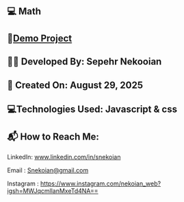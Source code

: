 ## 💻 Math

## 🔗[Demo Project](https://sepehrnekooian.github.io/Age-Js/)

## 👨‍💻 Developed By: Sepehr Nekooian

## 📅 Created On: August 29, 2025

## 💻Technologies Used: Javascript & css

## 📬 How to Reach Me:

LinkedIn: www.linkedin.com/in/snekoian

Email : Snekoian@gmail.com

Instagram : https://www.instagram.com/nekoian_web?igsh=MWJqcmllanMxeTd4NA==
